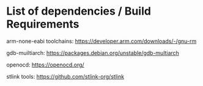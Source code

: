# List of dependencies / Build Requirements

arm-none-eabi toolchains: https://developer.arm.com/downloads/-/gnu-rm

gdb-muiltiarch: https://packages.debian.org/unstable/gdb-multiarch

openocd: https://openocd.org/

stlink tools: https://github.com/stlink-org/stlink
